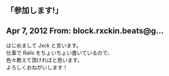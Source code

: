 ## 「参加します!」

## Apr 7, 2012 From: block.rxckin.beats@g...

はじめまして Jxck と言います。  
仕事で Rails をちょいちょい書いているので、  
色々教えて頂ければと思います。  
よろしくおねがいします！

